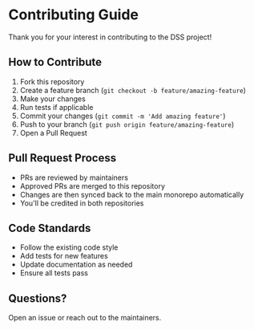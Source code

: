 # Contributing Guide

Thank you for your interest in contributing to the DSS project!

## How to Contribute

1. Fork this repository
2. Create a feature branch (`git checkout -b feature/amazing-feature`)
3. Make your changes
4. Run tests if applicable
5. Commit your changes (`git commit -m 'Add amazing feature'`)
6. Push to your branch (`git push origin feature/amazing-feature`)
7. Open a Pull Request

## Pull Request Process

- PRs are reviewed by maintainers
- Approved PRs are merged to this repository
- Changes are then synced back to the main monorepo automatically
- You'll be credited in both repositories

## Code Standards

- Follow the existing code style
- Add tests for new features
- Update documentation as needed
- Ensure all tests pass

## Questions?

Open an issue or reach out to the maintainers.
